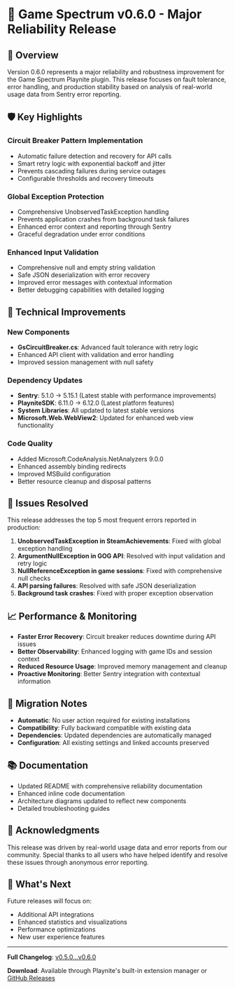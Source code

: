 # 🚀 Game Spectrum v0.6.0 - Major Reliability Release

## 🎯 Overview

Version 0.6.0 represents a major reliability and robustness improvement for the Game Spectrum Playnite plugin. This release focuses on fault tolerance, error handling, and production stability based on analysis of real-world usage data from Sentry error reporting.

## 🛡️ Key Highlights

### **Circuit Breaker Pattern Implementation**
- Automatic failure detection and recovery for API calls
- Smart retry logic with exponential backoff and jitter
- Prevents cascading failures during service outages
- Configurable thresholds and recovery timeouts

### **Global Exception Protection**
- Comprehensive UnobservedTaskException handling
- Prevents application crashes from background task failures
- Enhanced error context and reporting through Sentry
- Graceful degradation under error conditions

### **Enhanced Input Validation**
- Comprehensive null and empty string validation
- Safe JSON deserialization with error recovery
- Improved error messages with contextual information
- Better debugging capabilities with detailed logging

## 🔧 Technical Improvements

### **New Components**
- **GsCircuitBreaker.cs**: Advanced fault tolerance with retry logic
- Enhanced API client with validation and error handling
- Improved session management with null safety

### **Dependency Updates**
- **Sentry**: 5.1.0 → 5.15.1 (Latest stable with performance improvements)
- **PlayniteSDK**: 6.11.0 → 6.12.0 (Latest platform features)
- **System Libraries**: All updated to latest stable versions
- **Microsoft.Web.WebView2**: Updated for enhanced web view functionality

### **Code Quality**
- Added Microsoft.CodeAnalysis.NetAnalyzers 9.0.0
- Enhanced assembly binding redirects
- Improved MSBuild configuration
- Better resource cleanup and disposal patterns

## 🐛 Issues Resolved

This release addresses the top 5 most frequent errors reported in production:

1. **UnobservedTaskException in SteamAchievements**: Fixed with global exception handling
2. **ArgumentNullException in GOG API**: Resolved with input validation and retry logic
3. **NullReferenceException in game sessions**: Fixed with comprehensive null checks
4. **API parsing failures**: Resolved with safe JSON deserialization
5. **Background task crashes**: Fixed with proper exception observation

## 📈 Performance & Monitoring

- **Faster Error Recovery**: Circuit breaker reduces downtime during API issues
- **Better Observability**: Enhanced logging with game IDs and session context
- **Reduced Resource Usage**: Improved memory management and cleanup
- **Proactive Monitoring**: Better Sentry integration with contextual information

## 🔄 Migration Notes

- **Automatic**: No user action required for existing installations
- **Compatibility**: Fully backward compatible with existing data
- **Dependencies**: Updated dependencies are automatically managed
- **Configuration**: All existing settings and linked accounts preserved

## 📚 Documentation

- Updated README with comprehensive reliability documentation
- Enhanced inline code documentation
- Architecture diagrams updated to reflect new components
- Detailed troubleshooting guides

## 🙏 Acknowledgments

This release was driven by real-world usage data and error reports from our community. Special thanks to all users who have helped identify and resolve these issues through anonymous error reporting.

## 🚀 What's Next

Future releases will focus on:
- Additional API integrations
- Enhanced statistics and visualizations
- Performance optimizations
- New user experience features

---

**Full Changelog**: [v0.5.0...v0.6.0](https://github.com/game-scrobbler/gs-playnite/compare/GsPlugin-v0.5.0...GsPlugin-v0.6.0)

**Download**: Available through Playnite's built-in extension manager or [GitHub Releases](https://github.com/game-scrobbler/gs-playnite/releases/tag/GsPlugin-v0.6.0)
